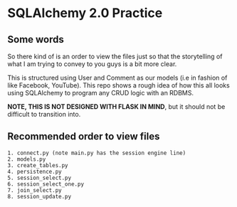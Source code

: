 # SQLAlchemy 2.0 Practice

## Some words

So there kind of is an order to view the files just so that the storytelling of what I am trying to convey to you guys is a bit more clear.

This is structured using User and Comment as our models (i.e in fashion of like Facebook, YouTube).
This repo shows a rough idea of how this all looks using SQLAlchemy to program any CRUD logic with an RDBMS.

**NOTE, THIS IS NOT DESIGNED WITH FLASK IN MIND**, but it should not be difficult to transition into.

## Recommended order to view files

    1. connect.py (note main.py has the session engine line)
    2. models.py
    3. create_tables.py
    4. persistence.py
    5. session_select.py
    6. session_select_one.py
    7. join_select.py
    8. session_update.py
